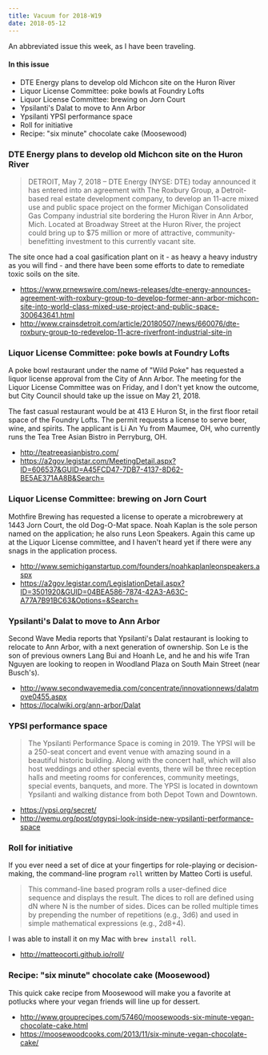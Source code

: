 ```yaml
---
title: Vacuum for 2018-W19
date: 2018-05-12
---
```


An abbreviated issue this week, as I have been 
traveling.

#### In this issue

* DTE Energy plans to develop old Michcon site on the Huron River
* Liquor License Committee: poke bowls at Foundry Lofts
* Liquor License Committee: brewing on Jorn Court
* Ypsilanti's Dalat to move to Ann Arbor
* Ypsilanti YPSI performance space
* Roll for initiative
* Recipe: "six minute" chocolate cake (Moosewood)

### DTE Energy plans to develop old Michcon site on the Huron River

> DETROIT, May 7, 2018 – DTE Energy (NYSE: DTE) today announced it
has entered into an agreement with The Roxbury Group, a Detroit-based
real estate development company, to develop an 11-acre mixed use
and public space project on the former Michigan Consolidated Gas
Company industrial site bordering the Huron River in Ann Arbor,
Mich. Located at Broadway Street at the Huron River, the project
could bring up to $75 million or more of attractive, community-benefitting
investment to this currently vacant site.

The site once had a coal gasification plant on it - as
heavy a heavy industry as you will find - and there have
been some efforts to date to remediate toxic soils on the
site.

* https://www.prnewswire.com/news-releases/dte-energy-announces-agreement-with-roxbury-group-to-develop-former-ann-arbor-michcon-site-into-world-class-mixed-use-project-and-public-space-300643641.html
* http://www.crainsdetroit.com/article/20180507/news/660076/dte-roxbury-group-to-redevelop-11-acre-riverfront-industrial-site-in

### Liquor License Committee: poke bowls at Foundry Lofts

A poke bowl restaurant under the name of "Wild Poke" has
requested a liquor license approval from the City of Ann Arbor.
The meeting for the Liquor License Committee was on Friday,
and I don't yet know the outcome, but City Council should
take up the issue on May 21, 2018.

The fast casual restaurant would be at 413 E Huron St, in the
first floor retail space of the Foundry Lofts. The permit requests
a license to serve beer, wine, and spirits. The applicant is
Li An Yu from Maumee, OH, who currently runs the Tea Tree Asian
Bistro in Perryburg, OH. 

* http://teatreeasianbistro.com/
* https://a2gov.legistar.com/MeetingDetail.aspx?ID=606537&GUID=A45FCD47-7DB7-4137-8D62-BE5AE371AA8B&Search=

### Liquor License Committee: brewing on Jorn Court

Mothfire Brewing has requested a license to operate a
microbrewery at 1443 Jorn Court, the old Dog-O-Mat space.
Noah Kaplan is the sole person named on the application;
he also runs Leon Speakers. Again this came up at the 
Liquor License committee, and I haven't heard yet if there
were any snags in the application process.

* http://www.semichiganstartup.com/founders/noahkaplanleonspeakers.aspx
* https://a2gov.legistar.com/LegislationDetail.aspx?ID=3501920&GUID=04BEA586-7874-42A3-A63C-A77A7B91BC63&Options=&Search=

### Ypsilanti's Dalat to move to Ann Arbor

Second Wave Media reports that Ypsilanti's Dalat restaurant
is looking to relocate to Ann Arbor, with a next generation
of ownership. Son Le is the son of previous owners Lang Bui and Hoanh Le, and
he and his wife Tran Nguyen are looking to reopen in Woodland Plaza
on South Main Street (near Busch's).

* http://www.secondwavemedia.com/concentrate/innovationnews/dalatmove0455.aspx
* https://localwiki.org/ann-arbor/Dalat

### YPSI performance space

> The Ypsilanti Performance Space is coming in 2019. The YPSI will be a 250-seat concert and event venue with amazing sound in a beautiful historic building. Along with the concert hall, which will also host weddings and other special events, there will be three reception halls and meeting rooms for conferences, community meetings, special events, banquets, and more. The YPSI is located in downtown Ypsilanti and walking distance from both Depot Town and Downtown.

* https://ypsi.org/secret/
* http://wemu.org/post/otgypsi-look-inside-new-ypsilanti-performance-space

### Roll for initiative

If you ever need a set of dice at your fingertips for role-playing
or decision-making, the command-line program `roll` written by Matteo Corti is useful.

> This command-line based program rolls a user-defined dice sequence
and displays the result. The dices to roll are defined using dN
where N is the number of sides. Dices can be rolled multiple times
by prepending the number of repetitions (e.g., 3d6) and used in
simple mathematical expressions (e.g., 2d8+4).

I was able to install it on my Mac with `brew install roll`.

* http://matteocorti.github.io/roll/

### Recipe: "six minute" chocolate cake (Moosewood)

This quick cake recipe from Moosewood will make you
a favorite at potlucks where your vegan friends will
line up for dessert.

* http://www.grouprecipes.com/57460/moosewoods-six-minute-vegan-chocolate-cake.html
* https://moosewoodcooks.com/2013/11/six-minute-vegan-chocolate-cake/
